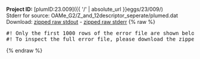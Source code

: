 **Project ID:** [plumID:23.009]({{ '/' | absolute_url }}eggs/23/009/)  
Stderr for source:  OAMe_G2/Z_and_12descriptor_seperate/plumed.dat   
Download: [zipped raw stdout](plumed.dat.plumed.stdout.txt.zip) - [zipped raw stderr](plumed.dat.plumed.stderr.txt.zip) 
{% raw %}
<pre>
#! Only the first 1000 rows of the error file are shown below
#! To inspect the full error file, please download the zipped raw stderr file above
</pre>
{% endraw %}
